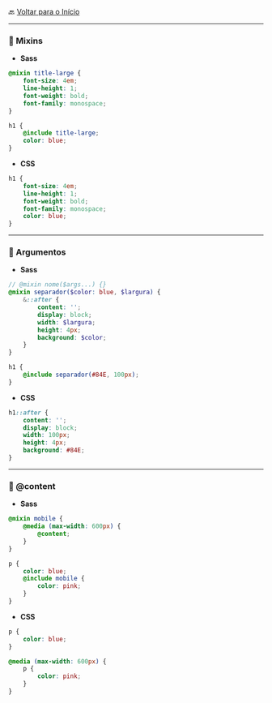 🔙 [Voltar para o Início](https://github.com/4L1C3-R4BB1T/estudos-sass "Voltar para o Início")

---

### 🔸 Mixins

* **Sass**

```scss
@mixin title-large {
    font-size: 4em;
    line-height: 1;
    font-weight: bold;
    font-family: monospace;
}

h1 {
    @include title-large;
    color: blue;
}
```

* **CSS**

```css
h1 {
    font-size: 4em;
    line-height: 1;
    font-weight: bold;
    font-family: monospace;
    color: blue;
}
```

---

### 🔸 Argumentos

* **Sass**

```scss
// @mixin nome($args...) {}
@mixin separador($color: blue, $largura) {
    &::after {
        content: '';
        display: block;
        width: $largura;
        height: 4px;
        background: $color;
    }
}

h1 {
    @include separador(#84E, 100px);
}
```

* **CSS**

```css
h1::after {
    content: '';
    display: block;
    width: 100px;
    height: 4px;
    background: #84E;
}
```

---

### 🔸 @content

* **Sass**

```scss
@mixin mobile {
    @media (max-width: 600px) {
        @content;
    }
}

p {
    color: blue;
    @include mobile {
        color: pink;
    }
}
```

* **CSS**

```css
p {
    color: blue;
}

@media (max-width: 600px) {
    p {
        color: pink;
    }
}
```

